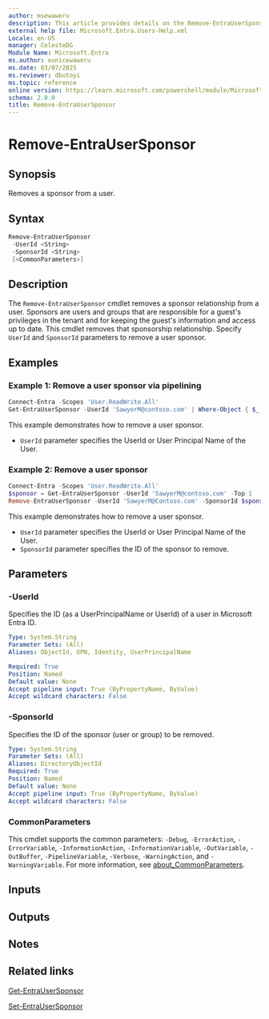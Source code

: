 ```yaml
---
author: msewaweru
description: This article provides details on the Remove-EntraUserSponsor command.
external help file: Microsoft.Entra.Users-Help.xml
Locale: en-US
manager: CelesteDG
Module Name: Microsoft.Entra
ms.author: eunicewaweru
ms.date: 03/07/2025
ms.reviewer: dbutoyi
ms.topic: reference
online version: https://learn.microsoft.com/powershell/module/Microsoft.Entra/Remove-EntraUserSponsor
schema: 2.0.0
title: Remove-EntraUserSponsor
---
```


# Remove-EntraUserSponsor

## Synopsis

Removes a sponsor from a user.

## Syntax

```powershell
Remove-EntraUserSponsor
 -UserId <String>
 -SponsorId <String>
 [<CommonParameters>]
```

## Description

The `Remove-EntraUserSponsor` cmdlet removes a sponsor relationship from a user. Sponsors are users and groups that are responsible for a guest's privileges in the tenant and for keeping the guest's information and access up to date. This cmdlet removes that sponsorship relationship. Specify `UserId` and `SponsorId` parameters to remove a user sponsor.

## Examples

### Example 1: Remove a user sponsor via pipelining

```powershell
Connect-Entra -Scopes 'User.ReadWrite.All'
Get-EntraUserSponsor -UserId 'SawyerM@contoso.com' | Where-Object { $_.displayName -eq 'Adele Vance (Fabrikam)' } | Remove-EntraUserSponsor
```

This example demonstrates how to remove a user sponsor.

- `UserId` parameter specifies the UserId or User Principal Name of the User.

### Example 2: Remove a user sponsor

```powershell
Connect-Entra -Scopes 'User.ReadWrite.All'
$sponsor = Get-EntraUserSponsor -UserId 'SawyerM@contoso.com' -Top 1
Remove-EntraUserSponsor -UserId 'SawyerM@Contoso.com' -SponsorId $sponsor.Id
```

This example demonstrates how to remove a user sponsor.

- `UserId` parameter specifies the UserId or User Principal Name of the User.
- `SponsorId` parameter specifies the ID of the sponsor to remove.

## Parameters

### -UserId

Specifies the ID (as a UserPrincipalName or UserId) of a user in Microsoft Entra ID.

```yaml
Type: System.String
Parameter Sets: (All)
Aliases: ObjectId, UPN, Identity, UserPrincipalName

Required: True
Position: Named
Default value: None
Accept pipeline input: True (ByPropertyName, ByValue)
Accept wildcard characters: False
```

### -SponsorId

Specifies the ID of the sponsor (user or group) to be removed.

```yaml
Type: System.String
Parameter Sets: (All)
Aliases: DirectoryObjectId
Required: True
Position: Named
Default value: None
Accept pipeline input: True (ByPropertyName, ByValue)
Accept wildcard characters: False
```

### CommonParameters

This cmdlet supports the common parameters: `-Debug`, `-ErrorAction`, `-ErrorVariable`, `-InformationAction`, `-InformationVariable`, `-OutVariable`, `-OutBuffer`, `-PipelineVariable`, `-Verbose`, `-WarningAction`, and `-WarningVariable`. For more information, see [about_CommonParameters](https://go.microsoft.com/fwlink/?LinkID=113216).

## Inputs

## Outputs

## Notes

## Related links

[Get-EntraUserSponsor](Get-EntraUserSponsor.md)

[Set-EntraUserSponsor](Set-EntraUserSponsor.md)
